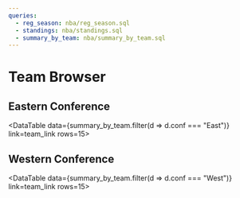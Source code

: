 ```yaml
---
queries:
  - reg_season: nba/reg_season.sql
  - standings: nba/standings.sql
  - summary_by_team: nba/summary_by_team.sql
---
```


# Team Browser
## Eastern Conference

<DataTable data={summary_by_team.filter(d => d.conf === "East")} link=team_link rows=15>
  <Column id=seed/>
  <Column id=" " contentType=image height=25px/>
  <Column id=team/>
  <Column id=record/>
  <Column id=elo_rating/>
  <Column id=avg_wins/>
  <Column id=elo_vs_vegas_num1 contentType=delta/>
  <Column id=make_playoffs_pct1/>
  <Column id=win_finals_pct1/>
</DataTable>

## Western Conference

<DataTable data={summary_by_team.filter(d => d.conf === "West")} link=team_link rows=15>
  <Column id=seed/>
  <Column id=" " contentType=image height=25px/>
  <Column id=team/>
  <Column id=record/>
  <Column id=elo_rating/>
  <Column id=avg_wins/>
  <Column id=elo_vs_vegas_num1 contentType=delta/>
  <Column id=make_playoffs_pct1/>
  <Column id=win_finals_pct1/>
</DataTable>